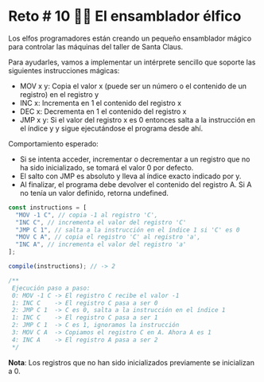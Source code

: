 # Reto # 10 👩‍💻 El ensamblador élfico

Los elfos programadores están creando un pequeño ensamblador mágico para controlar las máquinas del taller de Santa Claus.

Para ayudarles, vamos a implementar un intérprete sencillo que soporte las siguientes instrucciones mágicas:

- MOV x y: Copia el valor x (puede ser un número o el contenido de un registro) en el registro y
- INC x: Incrementa en 1 el contenido del registro x
- DEC x: Decrementa en 1 el contenido del registro x
- JMP x y: Si el valor del registro x es 0 entonces salta a la instrucción en el índice y y sigue ejecutándose el programa desde ahí.

Comportamiento esperado:

- Si se intenta acceder, incrementar o decrementar a un registro que no ha sido inicializado, se tomará el valor 0 por defecto.
- El salto con JMP es absoluto y lleva al índice exacto indicado por y.
- Al finalizar, el programa debe devolver el contenido del registro A. Si A no tenía un valor definido, retorna undefined.

```javascript
const instructions = [
  "MOV -1 C", // copia -1 al registro 'C',
  "INC C", // incrementa el valor del registro 'C'
  "JMP C 1", // salta a la instrucción en el índice 1 si 'C' es 0
  "MOV C A", // copia el registro 'C' al registro 'a',
  "INC A", // incrementa el valor del registro 'a'
];

compile(instructions); // -> 2

/**
 Ejecución paso a paso:
 0: MOV -1 C -> El registro C recibe el valor -1
 1: INC C    -> El registro C pasa a ser 0
 2: JMP C 1  -> C es 0, salta a la instrucción en el índice 1
 1: INC C    -> El registro C pasa a ser 1
 2: JMP C 1  -> C es 1, ignoramos la instrucción
 3: MOV C A  -> Copiamos el registro C en A. Ahora A es 1
 4: INC A    -> El registro A pasa a ser 2
 */
```

**Nota**: Los registros que no han sido inicializados previamente se inicializan a 0.
